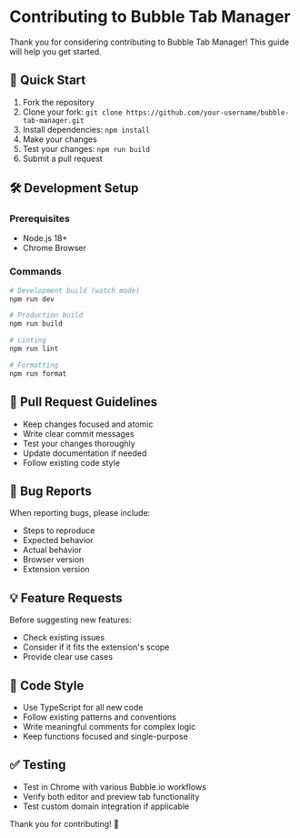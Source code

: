 # Contributing to Bubble Tab Manager

Thank you for considering contributing to Bubble Tab Manager! This guide will help you get started.

## 🚀 Quick Start

1. Fork the repository
2. Clone your fork: `git clone https://github.com/your-username/bubble-tab-manager.git`
3. Install dependencies: `npm install`
4. Make your changes
5. Test your changes: `npm run build`
6. Submit a pull request

## 🛠️ Development Setup

### Prerequisites
- Node.js 18+
- Chrome Browser

### Commands
```bash
# Development build (watch mode)
npm run dev

# Production build
npm run build

# Linting
npm run lint

# Formatting
npm run format
```

## 📝 Pull Request Guidelines

- Keep changes focused and atomic
- Write clear commit messages
- Test your changes thoroughly
- Update documentation if needed
- Follow existing code style

## 🐛 Bug Reports

When reporting bugs, please include:
- Steps to reproduce
- Expected behavior
- Actual behavior
- Browser version
- Extension version

## 💡 Feature Requests

Before suggesting new features:
- Check existing issues
- Consider if it fits the extension's scope
- Provide clear use cases

## 🔧 Code Style

- Use TypeScript for all new code
- Follow existing patterns and conventions
- Write meaningful comments for complex logic
- Keep functions focused and single-purpose

## ✅ Testing

- Test in Chrome with various Bubble.io workflows
- Verify both editor and preview tab functionality
- Test custom domain integration if applicable

Thank you for contributing! 🫧